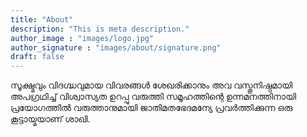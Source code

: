 ```yaml
---
title: "About"
description: "This is meta description."
author_image : "images/logo.jpg"
author_signature : "images/about/signature.png"
draft: false
---
```


സൂക്ഷ്മവും വിദഗ്ദ്ധവുമായ വിവരങ്ങൾ ശേഖരിക്കാനും അവ വസ്തുനിഷ്ഠമായി അപഗ്രഥിച്ച് വിശ്വാസ്യത ഉറപ്പു വരുത്തി സമൂഹത്തിന്റെ ഉന്നമനത്തിനായി പ്രയോഗത്തിൽ വരുത്താനുമായി ജാതിമതഭേദമന്യേ പ്രവർത്തിക്കുന്ന ഒരു കൂട്ടായ്മയാണ് ശാഖി.